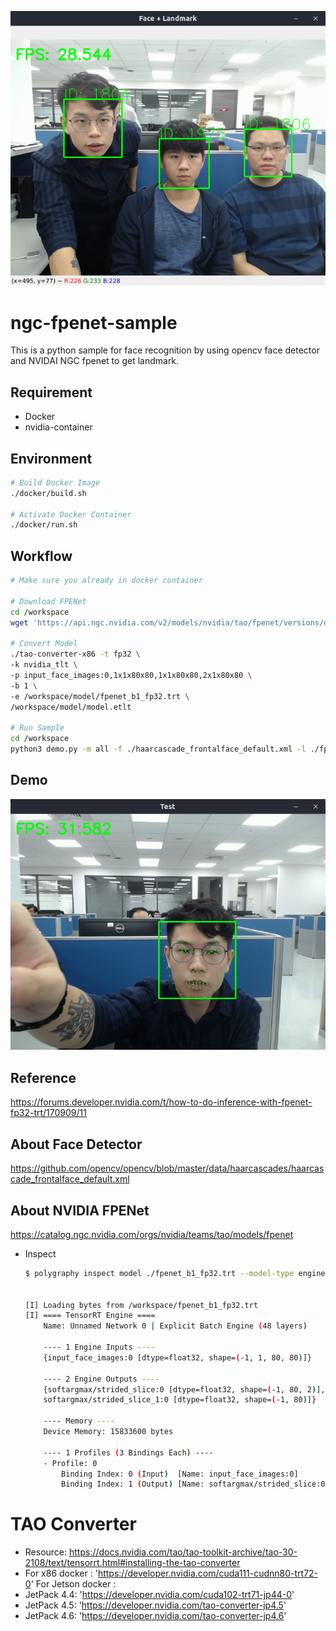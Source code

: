 ![cover](./figures/face-recognition.png)

# ngc-fpenet-sample
This is a python sample for face recognition by using opencv face detector and NVIDAI NGC fpenet to get landmark.

## Requirement
* Docker
* nvidia-container

## Environment
```bash
# Build Docker Image
./docker/build.sh

# Activate Docker Container
./docker/run.sh
```

## Workflow
```bash
# Make sure you already in docker container

# Download FPENet
cd /workspace
wget 'https://api.ngc.nvidia.com/v2/models/nvidia/tao/fpenet/versions/deployable_v1.0/files/model.etlt' -O ./model/model.etlt

# Convert Model
./tao-converter-x86 -t fp32 \
-k nvidia_tlt \
-p input_face_images:0,1x1x80x80,1x1x80x80,2x1x80x80 \
-b 1 \
-e /workspace/model/fpenet_b1_fp32.trt \
/workspace/model/model.etlt

# Run Sample
cd /workspace
python3 demo.py -m all -f ./haarcascade_frontalface_default.xml -l ./fpenet_b1_fp32.trt -s /dev/video0
```

## Demo
![demo](./figures/landmark.png)

## Reference
https://forums.developer.nvidia.com/t/how-to-do-inference-with-fpenet-fp32-trt/170909/11

## About Face Detector
https://github.com/opencv/opencv/blob/master/data/haarcascades/haarcascade_frontalface_default.xml

## About NVIDIA FPENet
https://catalog.ngc.nvidia.com/orgs/nvidia/teams/tao/models/fpenet

- Inspect
    ```bash
    $ polygraphy inspect model ./fpenet_b1_fp32.trt --model-type engine


    [I] Loading bytes from /workspace/fpenet_b1_fp32.trt
    [I] ==== TensorRT Engine ====
        Name: Unnamed Network 0 | Explicit Batch Engine (48 layers)
        
        ---- 1 Engine Inputs ----
        {input_face_images:0 [dtype=float32, shape=(-1, 1, 80, 80)]}
        
        ---- 2 Engine Outputs ----
        {softargmax/strided_slice:0 [dtype=float32, shape=(-1, 80, 2)],
        softargmax/strided_slice_1:0 [dtype=float32, shape=(-1, 80)]}
        
        ---- Memory ----
        Device Memory: 15833600 bytes
        
        ---- 1 Profiles (3 Bindings Each) ----
        - Profile: 0
            Binding Index: 0 (Input)  [Name: input_face_images:0]          | Shapes: min=(1, 1, 80, 80), opt=(1, 1, 80, 80), max=(2, 1, 80, 80)
            Binding Index: 1 (Output) [Name: softargmax/strided_slice:0]   | Shape: (-1, 80, 2)    Binding Index: 2 (Output) [Name: softargmax/strided_slice_1:0] | Shape: (-1, 80)
    ```


# TAO Converter
* Resource: https://docs.nvidia.com/tao/tao-toolkit-archive/tao-30-2108/text/tensorrt.html#installing-the-tao-converter
* For x86 docker : 'https://developer.nvidia.com/cuda111-cudnn80-trt72-0'
For Jetson docker :
* JetPack 4.4: 'https://developer.nvidia.com/cuda102-trt71-jp44-0'
* JetPack 4.5: 'https://developer.nvidia.com/tao-converter-jp4.5'
* JetPack 4.6: 'https://developer.nvidia.com/tao-converter-jp4.6'
